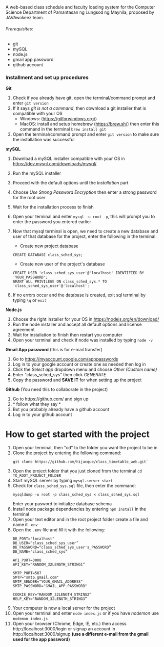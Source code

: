 A web-based class schedule and faculty loading system for the Computer Science Department of Pamantasan ng Lungsod ng Maynila, proposed by JAVAwokeez team.

###### Prerequisites:
- git
- mySQL
- node.js
- gmail app password
- github account

### Installment and set up procedures
**Git**
1. Check if you already have git, open the terminal/command prompt and enter `git version`
2. If it says _git is not a command_, then download a git installer that is compatible with your OS
    - Windows: (https://gitforwindows.org/)
    - MacOS: install and setup homebrew (https://brew.sh/) then enter this command in the terminal `brew install git`
4. Open the terminal/command prompt and enter `git version` to make sure the installation was successful

**mySQL**
1. Download a mySQL installer compatible with your OS in https://dev.mysql.com/downloads/mysql/
2. Run the mySQL installer
3. Proceed with the default options until the _Installation_ part
4. Choose _Use Strong Password Encryption_ then enter a strong password for the root user
5. Wait for the installation process to finish
6. Open your terminal and enter `mysql -u root -p`, this will prompt you to enter the password you entered earlier
7. Now that mysql terminal is open, we need to create a new database and user of that database for the project, enter the following in the terminal:

    * Create new project database
    ```
    CREATE DATABASE class_sched_sys;
    ```
    * Create new user of the project's database
    ```
    CREATE USER 'class_sched_sys_user'@'localhost' IDENTIFIED BY 'YOUR_PASSWORD';
    GRANT ALL PRIVILEGE ON class_sched_sys.* TO 'class_sched_sys_user'@'localhost';
    ```
8. If no errors occur and the database is created, exit sql terminal by typing `\q` or `exit`

**Node.js**
1. Choose the right installer for your OS in https://nodejs.org/en/download/
2. Run the node installer and accept all default options and license agreement
3. Wait for installation to finish then restart you computer
4. Open your terminal and check if node was installed by typing `node -v`

**Gmail App password**
(this is for e-mail transfer)
1. Go to https://myaccount.google.com/apppasswords
2. Log in to your google account or create one as needed then log in
3. Click the _Select app_ dropdown menu and choose _Other (Custom name)_
4. Enter "class_sched_sys" then click _GENERATE_
5. Copy the password and **SAVE IT** for when setting up the project

**Github**
(You need this to collaborate in the project)
1. Go to https://github.com/ and sign up
2. \* follow what they say *
3. But you probably already have a github account
4. Log in to your github account

# How to get started with the project
1. Open your terminal, then "cd" to the folder you want the project to be in
2. Clone the project by entering the following command:
    ```
    git clone https://github.com/hijacque/class_timetable_web.git`
    ```
3. Open the project folder that you just cloned from the terminal `cd TO_ROOT_PROJECT_FOLDER`
4. Start mySQL server by typing `mysql.server start`
5. Check for `class_sched_sys.sql` file, then enter the command:
    ```
    mysqldump -u root -p class_sched_sys < class_sched_sys.sql
    ```
    Enter your pasword to initialize database schema
6. Install node package dependencies by entering `npm install` in the terminal
7. Open your text editor and in the root project folder create a file and name it `.env`
8. Open the `.env` file and fill it with the following:
    ```
    DB_PORT="localhost"
    DB_USER=“class_sched_sys_user”
    DB_PASSWORD=“class_sched_sys_user's_PASSWORD”
    DB_NAME="class_sched_sys"

    API_PORT=3000
    API_KEY=“RANDOM_32LENGTH_STRING1”

    SMTP_PORT=587
    SMTP="smtp.gmail.com"
    SMTP_SENDER="YOUR_GMAIL_ADDRESS"
    SMTP_PASSWORD="GMAIL_APP_PASSWORD"

    COOKIE_KEY="RANDOM_32LENGTH_STRING2”
    HELP_KEY="RANDOM_32LENGTH_STRING3”
    ```
9. Your computer is now a local server for the project
10. Open your terminal and enter `node index.js` or if you have _nodemon_ use `nodemon index.js`
11. Open your browser (Chrome, Edge, IE, etc.) then access http://localhost:3000/login or signup an account in http://localhost:3000/signup **(use a different e-mail from the gmail used for the app password)**